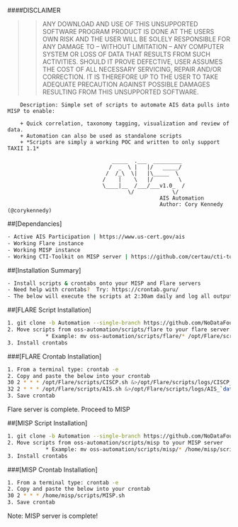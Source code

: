 ####DISCLAIMER
>>ANY DOWNLOAD AND USE OF THIS UNSUPPORTED SOFTWARE PROGRAM PRODUCT IS DONE AT
>>THE USERS OWN RISK AND THE USER WILL BE SOLELY RESPONSIBLE FOR ANY DAMAGE TO
>>– WITHOUT LIMITATION – ANY COMPUTER SYSTEM OR LOSS OF DATA THAT RESULTS FROM
>>SUCH ACTIVITIES. SHOULD IT PROVE DEFECTIVE,     USER ASSUMES THE COST OF ALL
>>NECESSARY SERVICING, REPAIR AND/OR CORRECTION.     IT IS THEREFORE UP TO THE
>>USER TO TAKE ADEQUATE PRECAUTION AGAINST POSSIBLE DAMAGES     RESULTING FROM
>>THIS UNSUPPORTED SOFTWARE.                                                 

 
        Description: Simple set of scripts to automate AIS data pulls into MISP to enable:
        
        + Quick correlation, taxonomy tagging, visualization and review of data.       
        + Automation can also be used as standalone scripts                          
        + *Scripts are simply a working POC and written to only support TAXII 1.1*    

                                     _____  .___  _________                           
                                    /  _  \ |   |/   _____/                           
                                   /  /_\  \|   |\_____  \                            
                                  /    |    \   |/        \                           
                                  \____|__  /___/___v1.0_  /                          
                                          \/            \/                            
                                                    AIS Automation
                                                    Author: Cory Kennedy (@corykennedy)
                                                    
##[Dependancies]
```bash
- Active AIS Participation | https://www.us-cert.gov/ais                    
- Working Flare instance                           
- Working MISP instance                            
- Working CTI-Toolkit on MISP server | https://github.com/certau/cti-toolkit.git
```
                             
##[Installation Summary]
```bash
- Install scripts & crontabs onto your MISP and Flare servers               
- Need help with crontabs?  Try: https://crontab.guru/                   
- The below will execute the scripts at 2:30am daily and log all output
```
                               
##[FLARE Script Installation]
```bash
1. git clone -b Automation --single-branch https://github.com/NoDataFound/oss.git oss-automation
2. Move scripts from oss-automation/scripts/flare to your flare server.
            * Example: mv oss-automation/scripts/flare/* /opt/Flare/scripts/
3. Install crontabs
```
###[FLARE Crontab Installation]
```bash
1. From a terminal type: crontab -e
2. Copy and paste the below into your crontab
30 2 * * * /opt/Flare/scripts/CISCP.sh &>/opt/Flare/scripts/logs/CISCP_`date +\%y-\%m-\%d`.out
32 2 * * * /opt/Flare/scripts/AIS.sh &>/opt/Flare/scripts/logs/AIS_`date +\%y-\%m-\%d`.out
3. Save crontab
```
Flare server is complete. Proceed to MISP

##[MISP Script Installation]

```bash
1. git clone -b Automation --single-branch https://github.com/NoDataFound/oss.git oss-automation
2. Move scripts from oss-automation/scripts/misp to your MISP server
            * Example: mv oss-automation/scripts/misp/* /home/misp/scripts/
3. Install crontabs
```

###[MISP Crontab Installation]
```bash
1. From a terminal type: crontab -e
2. Copy and paste the below into your crontab
30 2 * * * /home/misp/scripts/MISP.sh
3. Save crontab
```
Note: MISP server is complete!

